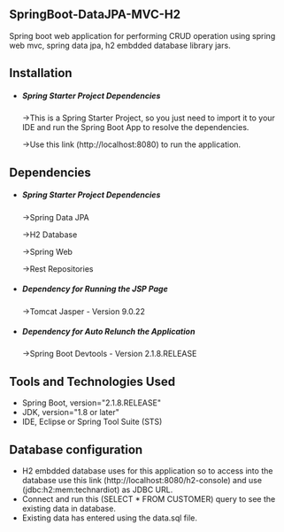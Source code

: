 <h2>SpringBoot-DataJPA-MVC-H2</h2>
 <p>Spring boot web application for performing CRUD operation using spring web mvc, spring data jpa, h2 embdded database library jars.</p>

<h2>Installation</h2> 
 <ul>
	<li><h5>Spring Starter Project Dependencies</h5></li>
			<p>->This is a Spring Starter Project, so you just need to import it to your IDE and run the Spring Boot App to resolve the dependencies.</p>
      <p>->Use this link (http://localhost:8080) to run the application.</p>
	</ul>

<h2>Dependencies</h2>
	<ul>
		<li><h5>Spring Starter Project Dependencies</h5></li>
			<p>->Spring Data JPA</p>
      <p>->H2 Database</p>
      <p>->Spring Web</p>
      <p>->Rest Repositories</p>
	  <li><h5>Dependency for Running the JSP Page</h5></li>
			<p>->Tomcat Jasper - Version 9.0.22</p>
    <li><h5>Dependency for Auto Relunch the Application</h5></li>
			<p>->Spring Boot Devtools - Version 2.1.8.RELEASE</p>
	</ul>

<h2>Tools and Technologies Used</h2>
	<ul>
		<li>Spring Boot,    version="2.1.8.RELEASE"</li>
		<li>JDK,          version="1.8 or later"</li>
		<li>IDE,          Eclipse or Spring Tool Suite (STS)</li>
	</ul>
  
 <h2>Database configuration</h2> 
 <ul>
		<li>H2 embdded database uses for this application so to access into the database use this link (http://localhost:8080/h2-console) and use (jdbc:h2:mem:technardiot) as JDBC URL.</li>
		<li>Connect and run this (SELECT * FROM CUSTOMER) query to see the existing data in database.</li>
		<li>Existing data has entered using the data.sql file.</li>
 </ul>
 
 
